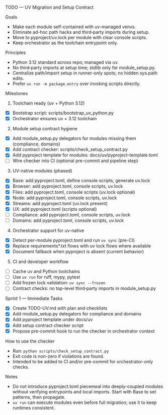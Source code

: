 TODO — UV Migration and Setup Contract

Goals
- Make each module self-contained with uv-managed venvs.
- Eliminate ad-hoc path hacks and third‑party imports during setup.
- Move to pyproject/uv.lock per module with clear console scripts.
- Keep orchestrator as the toolchain entrypoint only.

Principles
- Python 3.12 standard across repo; managed via uv.
- No third‑party imports at setup time; stdlib only for module_setup.py.
- Centralize path/import setup in runner-only spots; no hidden sys.path edits.
- Prefer `uv run -m package.entry` over invoking scripts directly.

Milestones
1) Toolchain ready (uv + Python 3.12)
- [x] Bootstrap script: scripts/bootstrap_uv_python.py
- [x] Orchestrator ensures uv + 3.12 toolchain

2) Module setup contract hygiene
- [x] Add module_setup.py delegators for modules missing them (compliance, domains)
- [x] Add contract checker: scripts/check_setup_contract.py
- [x] Add pyproject template for modules: docs/uv/pyproject-template.toml
- [ ] Wire checker into CI (optional pre-commit and pipeline step)

3) UV-native modules (phased)
- [x] Base: add pyproject.toml, define console scripts, generate uv.lock
- [x] Browser: add pyproject.toml, console scripts, uv.lock
- [x] Files: add pyproject.toml, console scripts (uv.lock optional)
- [x] Node: add pyproject.toml, console scripts, uv.lock
- [x] Streams: add pyproject.toml (uv.lock present)
- [x] UX: add pyproject.toml (scripts optional)
- [ ] Compliance: add pyproject.toml, console scripts, uv.lock
- [ ] Domains: add pyproject.toml, console scripts, uv.lock

4) Orchestrator support for uv-native
- [x] Detect per-module pyproject.toml and run `uv sync` (pre-CI)
- [x] Replace requirements*.txt flows with uv lock flows where available
- [x] Document fallback when pyproject is absent (current behavior)

5) CI and developer workflow
- [ ] Cache uv and Python toolchains
- [ ] Use `uv run` for ruff, mypy, pytest
- [ ] Add frozen lock validation: `uv sync --frozen`
- [ ] Contract checks: no top-level third‑party imports in module_setup.py

Sprint 1 — Immediate Tasks
- [x] Create TODO-UV.md with plan and checklists
- [x] Add module_setup.py delegators for compliance and domains
- [x] Add pyproject template under docs/uv
- [x] Add setup contract checker script
- [x] Propose pre-commit hook to run the checker in orchestrator context

How to use the checker
- Run: `python scripts/check_setup_contract.py`
- Exit code is non-zero if violations are found.
- Intended to be added to CI and/or pre-commit for orchestrator-only checks.

Notes
- Do not introduce pyproject.toml piecemeal into deeply-coupled modules without verifying entrypoints and local imports. Start with Base to set patterns, then propagate.
- `uv run` can execute modules even before full migration; use it to keep runtimes consistent.
